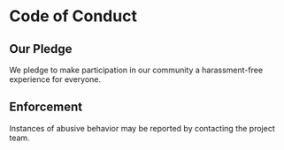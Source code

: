 # Code of Conduct

## Our Pledge

We pledge to make participation in our community a harassment-free experience for everyone.

## Enforcement

Instances of abusive behavior may be reported by contacting the project team.

